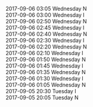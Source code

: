 2017-09-06 03:05 Wednesday  N  
2017-09-06 03:00 Wednesday  I  
2017-09-06 02:50 Wednesday  N  
2017-09-06 02:45 Wednesday  I  
2017-09-06 02:40 Wednesday  N  
2017-09-06 02:30 Wednesday  I  
2017-09-06 02:20 Wednesday  N  
2017-09-06 02:10 Wednesday  I  
2017-09-06 01:50 Wednesday  N  
2017-09-06 01:45 Wednesday  I  
2017-09-06 01:35 Wednesday  N  
2017-09-06 01:30 Wednesday  I  
2017-09-06 01:05 Wednesday  N  
2017-09-05 20:30 Tuesday  I  
2017-09-05 20:05 Tuesday  N  
